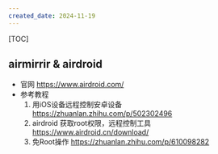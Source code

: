 ```yaml
---
created_date: 2024-11-19
---
```


[TOC]

## airmirrir & airdroid

- 官网 https://www.airdroid.com/
- 参考教程
  1. 用iOS设备远程控制安卓设备 https://zhuanlan.zhihu.com/p/502302496
  2. airdroid 获取root权限，远程控制工具 https://www.airdroid.cn/download/
  3. 免Root操作 https://zhuanlan.zhihu.com/p/610098282
